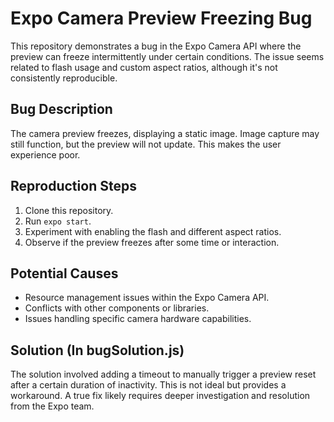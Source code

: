 # Expo Camera Preview Freezing Bug

This repository demonstrates a bug in the Expo Camera API where the preview can freeze intermittently under certain conditions. The issue seems related to flash usage and custom aspect ratios, although it's not consistently reproducible.

## Bug Description

The camera preview freezes, displaying a static image.  Image capture may still function, but the preview will not update.  This makes the user experience poor.

## Reproduction Steps

1. Clone this repository.
2. Run `expo start`.
3. Experiment with enabling the flash and different aspect ratios.
4. Observe if the preview freezes after some time or interaction.

## Potential Causes

* Resource management issues within the Expo Camera API.
* Conflicts with other components or libraries.
* Issues handling specific camera hardware capabilities.

## Solution (In bugSolution.js)

The solution involved adding a timeout to manually trigger a preview reset after a certain duration of inactivity.  This is not ideal but provides a workaround.  A true fix likely requires deeper investigation and resolution from the Expo team.